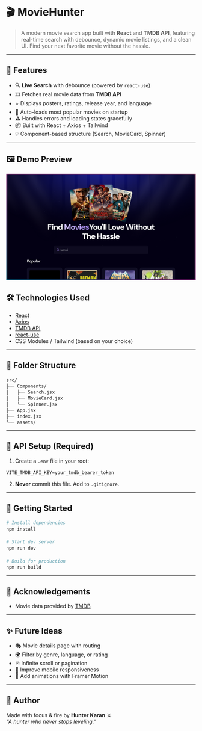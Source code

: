 # 🎬 MovieHunter

> A modern movie search app built with **React** and **TMDB API**, featuring real-time search with debounce, dynamic movie listings, and a clean UI. Find your next favorite movie without the hassle.

---

## 🚀 Features

- 🔍 **Live Search** with debounce (powered by `react-use`)
- 🎞️ Fetches real movie data from **TMDB API**
- ⭐ Displays posters, ratings, release year, and language
- 🔁 Auto-loads most popular movies on startup
- ⚠️ Handles errors and loading states gracefully
- 📦 Built with React + Axios + Tailwind
- 💡 Component-based structure (Search, MovieCard, Spinner)

---

## 🖼️ Demo Preview
 
![preview.png](src/assets/preview.png)


## 🛠️ Technologies Used

- [React](https://reactjs.org/)
- [Axios](https://axios-http.com/)
- [TMDB API](https://developer.themoviedb.org/docs)
- [react-use](https://github.com/streamich/react-use)
- CSS Modules / Tailwind (based on your choice)

---

## 📂 Folder Structure

```
src/
├── Components/
│   ├── Search.jsx
│   ├── MovieCard.jsx
│   └── Spinner.jsx
├── App.jsx
├── index.jsx
└── assets/
```

---

## 🔐 API Setup (Required)

1. Create a `.env` file in your root:

```
VITE_TMDB_API_KEY=your_tmdb_bearer_token
```

2. **Never** commit this file. Add to `.gitignore`.

---

## 🧠 Getting Started

```bash
# Install dependencies
npm install

# Start dev server
npm run dev

# Build for production
npm run build
```

---

## 📘 Acknowledgements

- Movie data provided by [TMDB](https://www.themoviedb.org/)

---

## ✨ Future Ideas

- 🎭 Movie details page with routing
- 🌍 Filter by genre, language, or rating
- ♾️ Infinite scroll or pagination
- 📱 Improve mobile responsiveness
- 🎨 Add animations with Framer Motion

---

## 👤 Author

Made with focus & fire by **Hunter Karan** ⚔️  
_“A hunter who never stops leveling.”_
